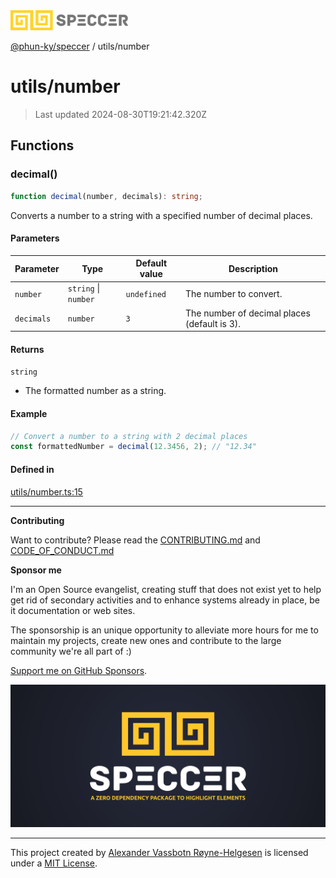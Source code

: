 <div>
  <img alt="SPECCER logo" src="https://raw.githubusercontent.com/phun-ky/speccer/main/public/logo-speccer-horizontal-colored-package.svg?raw=true" style="max-height:32px;" />
</div>

[@phun-ky/speccer](../README.md) / utils/number

# utils/number

> Last updated 2024-08-30T19:21:42.320Z

## Functions

### decimal()

```ts
function decimal(number, decimals): string;
```

Converts a number to a string with a specified number of decimal places.

#### Parameters

| Parameter  | Type                 | Default value | Description                                  |
| ---------- | -------------------- | ------------- | -------------------------------------------- |
| `number`   | `string` \| `number` | `undefined`   | The number to convert.                       |
| `decimals` | `number`             | `3`           | The number of decimal places (default is 3). |

#### Returns

`string`

- The formatted number as a string.

#### Example

```ts
// Convert a number to a string with 2 decimal places
const formattedNumber = decimal(12.3456, 2); // "12.34"
```

#### Defined in

[utils/number.ts:15](https://github.com/phun-ky/speccer/blob/main/src/utils/number.ts#L15)

---

**Contributing**

Want to contribute? Please read the [CONTRIBUTING.md](https://github.com/phun-ky/speccer/blob/main/CONTRIBUTING.md) and [CODE_OF_CONDUCT.md](https://github.com/phun-ky/speccer/blob/main/CODE_OF_CONDUCT.md)

**Sponsor me**

I'm an Open Source evangelist, creating stuff that does not exist yet to help get rid of secondary activities and to enhance systems already in place, be it documentation or web sites.

The sponsorship is an unique opportunity to alleviate more hours for me to maintain my projects, create new ones and contribute to the large community we're all part of :)

[Support me on GitHub Sponsors](https://github.com/sponsors/phun-ky).

![Speccer banner, with logo and slogan: A zero dependency package to highlight elements](https://github.com/phun-ky/speccer/blob/main/public/speccer-banner.png?raw=true)

---

This project created by [Alexander Vassbotn Røyne-Helgesen](http://phun-ky.net) is licensed under a [MIT License](https://choosealicense.com/licenses/mit/).
